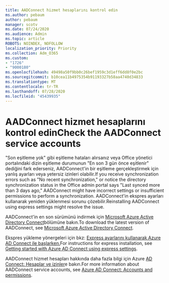 ```yaml
---
title: AADConnect hizmet hesaplarını kontrol edin
ms.author: pebaum
author: pebaum
manager: scotv
ms.date: 07/24/2020
ms.audience: Admin
ms.topic: article
ROBOTS: NOINDEX, NOFOLLOW
localization_priority: Priority
ms.collection: Adm_O365
ms.custom:
- "1726"
- "9000180"
ms.openlocfilehash: 49498a50f9bb0c26bef1959c3d1eff6dd8f0e2bc
ms.sourcegitcommit: b10cea11b4975354b91193327b58aa4740d34833
ms.translationtype: MT
ms.contentlocale: tr-TR
ms.lasthandoff: 07/28/2020
ms.locfileid: "45439935"
---
```

# <a name="check-the-aadconnect-service-accounts"></a><span data-ttu-id="4de10-102">AADConnect hizmet hesaplarını kontrol edin</span><span class="sxs-lookup"><span data-stu-id="4de10-102">Check the AADConnect service accounts</span></span>

<span data-ttu-id="4de10-103">"Son eşitleme yok" gibi eşitleme hataları alırsanız veya Office yönetici portalındaki dizin eşitleme durumunun "En son 3 gün önce eşitlenir" dediğini fark ederseniz, AADConnect'in bir eşitleme gerçekleştirmek için yanlış ayarları veya yetersiz izinleri olabilir.</span><span class="sxs-lookup"><span data-stu-id="4de10-103">If you receive synchronization errors such as "No recent synchronization," or notice the directory synchronization status in the Office admin portal says "Last synced more than 3 days ago," AADConnect might have incorrect settings or insufficient permissions to perform a synchronization.</span></span> <span data-ttu-id="4de10-104">AADConnect'in ekspres ayarları kullanarak yeniden yüklenmesi sorunu çözebilir.</span><span class="sxs-lookup"><span data-stu-id="4de10-104">Reinstalling AADConnect using express settings might resolve the issue.</span></span>

<span data-ttu-id="4de10-105">AADConnect'in en son sürümünü indirmek için [Microsoft Azure Active Directory Connect](https://go.microsoft.com/fwlink/?LinkId=615771)bölümüne bakın.</span><span class="sxs-lookup"><span data-stu-id="4de10-105">To download the latest version of AADConnect, see [Microsoft Azure Active Directory Connect](https://go.microsoft.com/fwlink/?LinkId=615771).</span></span>

<span data-ttu-id="4de10-106">Ekspres yükleme yönergeleri için bkz: [Express ayarlarını kullanarak Azure AD Connect ile başlarken.](https://docs.microsoft.com/azure/active-directory/hybrid/how-to-connect-install-express)</span><span class="sxs-lookup"><span data-stu-id="4de10-106">For instructions for express installation, see [Getting started with Azure AD Connect using express settings](https://docs.microsoft.com/azure/active-directory/hybrid/how-to-connect-install-express).</span></span>

<span data-ttu-id="4de10-107">AADConnect hizmet hesapları hakkında daha fazla bilgi için Azure [AD Connect: Hesaplar ve izinler](https://docs.microsoft.com/azure/active-directory/hybrid/reference-connect-accounts-permissions)e bakın.</span><span class="sxs-lookup"><span data-stu-id="4de10-107">For more information about AADConnect service accounts, see [Azure AD Connect: Accounts and permissions](https://docs.microsoft.com/azure/active-directory/hybrid/reference-connect-accounts-permissions).</span></span>
